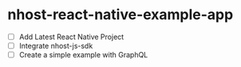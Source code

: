 # nhost-react-native-example-app

- [ ] Add Latest React Native Project
- [ ] Integrate nhost-js-sdk 
- [ ] Create a simple example with GraphQL
